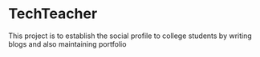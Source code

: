 # TechTeacher
This project is to establish the social profile to college students by writing blogs and also maintaining portfolio
